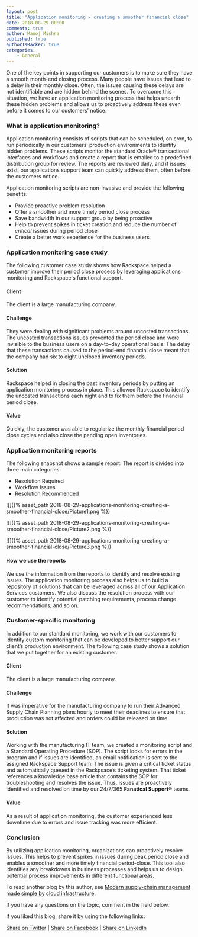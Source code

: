 ```yaml
---
layout: post
title: "Application monitoring - creating a smoother financial close"
date: 2018-08-29 00:00
comments: true
author: Manoj Mishra
published: true
authorIsRacker: true
categories:
    - General
---
```


One of the key points in supporting our customers is to make sure they have a
smooth month-end closing process. Many people have issues that lead to a delay
in their monthly close.  Often, the issues causing these delays are not
identifiable and are hidden behind the scenes. To overcome this situation, we
have an application monitoring process that helps unearth these hidden problems
and allows us to proactively address these even before it comes to our customers’
notice.

<!-- more -->

### What is application monitoring?

Application monitoring consists of scripts that can be scheduled, on cron, to
run periodically in our customers’ production environments to identify hidden
problems. These scripts monitor the standard Oracle&reg; transactional interfaces
and workflows and create a report that is emailed to a predefined distribution
group for review. The reports are reviewed daily, and if issues exist, our
applications support team can quickly address them, often before the customers
notice.

Application monitoring scripts are non-invasive and provide the following
benefits:

-	Provide proactive problem resolution
-	Offer a smoother and more timely period close process
-	Save bandwidth in our support group by being proactive
-	Help to prevent spikes in ticket creation and reduce the number of
*critical* issues during period close
-	Create a better work experience for the business users

### Application monitoring case study

The following customer case study shows how Rackspace helped a customer improve
their period close process by leveraging applications monitoring and Rackspace's
functional support.

#### Client

The client is a large manufacturing company.

#### Challenge

They were dealing with significant problems around uncosted transactions. The
uncosted transactions issues prevented the period close and were invisible to
the business users on a day-to-day operational basis. The delay that these
transactions caused to the period-end financial close meant that the company
had six to eight unclosed inventory periods.

#### Solution

Rackspace helped in closing the past inventory periods by putting an application
monitoring process in place. This allowed Rackspace to identify the uncosted
transactions each night and to fix them before the financial period close.

#### Value

Quickly, the customer was able to regularize the monthly financial period close
cycles and also close the pending open inventories.

### Application monitoring reports

The following snapshot shows a sample report. The report is divided into three
main categories:

- Resolution Required
- Workflow Issues
- Resolution Recommended

![]({% asset_path 2018-08-29-applications-monitoring-creating-a-smoother-financial-close/Picture1.png %})

![]({% asset_path 2018-08-29-applications-monitoring-creating-a-smoother-financial-close/Picture2.png %})

![]({% asset_path 2018-08-29-applications-monitoring-creating-a-smoother-financial-close/Picture3.png %})

#### How we use the reports

We use the information from the reports to identify and resolve existing issues.
The application monitoring process also helps us to build a repository of
solutions that can be leveraged across all of our Application Services customers.
We also discuss the resolution process with our customer to identify potential
patching requirements, process change recommendations, and so on.

### Customer-specific monitoring

In addition to our standard monitoring, we work with our customers to identify
custom monitoring that can be developed to better support our client’s production
environment.  The following case study shows a solution that we put together for
an existing customer.

#### Client

The client is a large manufacturing company.

#### Challenge

It was imperative for the manufacturing company to run their Advanced Supply
Chain Planning plans hourly to meet their deadlines to ensure that production
was not affected and orders could be released on time.

#### Solution

Working with the manufacturing IT team, we created a monitoring script and a
Standard Operating Procedure (SOP). The script looks for errors in the program
and if issues are identified, an email notification is sent to the assigned
Rackspace Support team. The issue is given a critical ticket status and
automatically queued in the Rackpsace’s ticketing system. That ticket references
a knowledge base article that contains the SOP for troubleshooting and resolves
the issue. Thus, issues are proactively identified and resolved on time by our
24/7/365 **Fanatical Support**&reg; teams.

#### Value

As a result of application monitoring, the customer experienced less downtime
due to errors and issue tracking was more efficient.

### Conclusion

By utilizing application monitoring, organizations can proactively resolve
issues. This helps to prevent spikes in issues during peak period close and
enables a smoother and more timely financial period-close. This tool also
identifies any breakdowns in business processes and helps us to design potential
process improvements in different functional areas.

To read another blog by this author, see [Modern supply-chain management made
simple by cloud infrastructure](https://developer.rackspace.com/blog/Modern-supply-chain-made-simple-by-cloud-infrastructure/).

If you have any questions on the topic, comment in the field below.

If you liked this blog, share it by using the following links:

<a href="https://twitter.com/home?status=https%3A//developer.rackspace.com/blog/applications-monitoring-creating-a-smoother-financial-close/">Share on Twitter</a> | <a href="https://www.facebook.com/sharer/sharer.php?u=https%3A//developer.rackspace.com/blog/applications-monitoring-creating-a-smoother-financial-close/">Share on Facebook</a> | <a href="https://www.linkedin.com/shareArticle?mini=true&url=https%3A//developer.rackspace.com/blog/applications-monitoring-creating-a-smoother-financial-close/&title=Application%20monitoring%20-%20creating%20a%20smoother%20financial%20close&summary=&source=">Share on LinkedIn</a>

